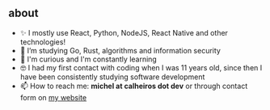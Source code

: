 ## about
- ✨ I mostly use React, Python, NodeJS, React Native and other technologies!
- 🌱 I’m studying Go, Rust, algorithms and information security
- 🤔 I'm curious and I'm constantly learning
- 🤓 I had my first contact with coding when I was 11 years old, since then I have been consistently studying software development
- 📫 How to reach me: **michel at calheiros dot dev** or through contact form on [my website](http://calheiros.dev/)

<!--- [![Michel's github stats](https://github-readme-stats.vercel.app/api?username=clh97&count_private=true&theme=radical&show_icons=true)](https://github.com/anuraghazra/github-readme-stats) -->
